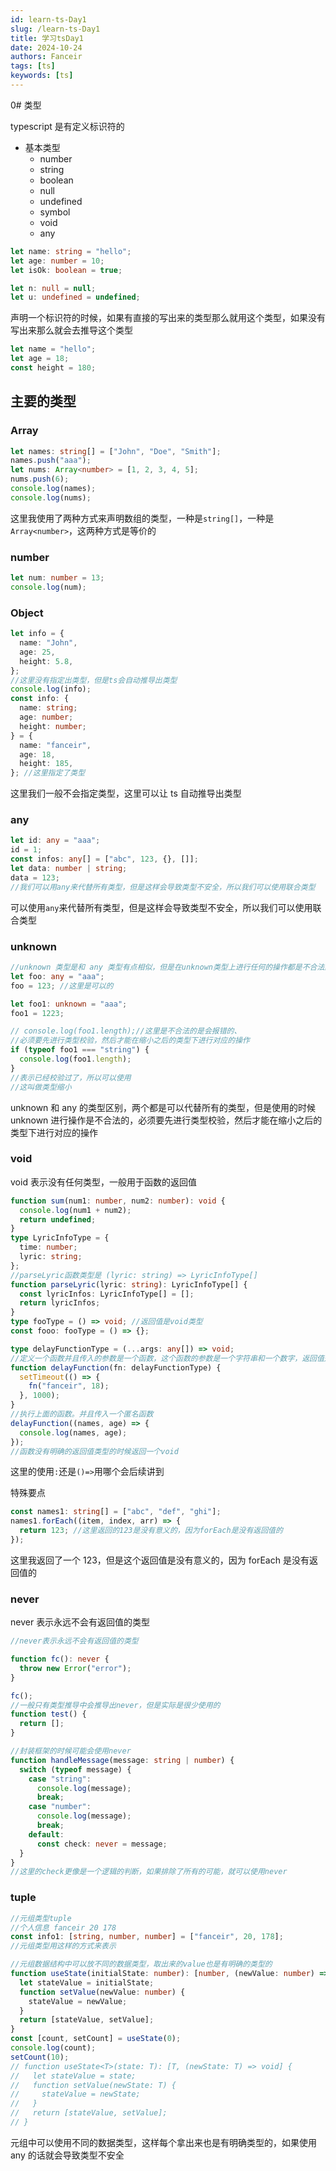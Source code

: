 ```yaml
---
id: learn-ts-Day1
slug: /learn-ts-Day1
title: 学习tsDay1
date: 2024-10-24
authors: Fanceir
tags: [ts]
keywords: [ts]
---
```


0# 类型

typescript 是有定义标识符的

- 基本类型
  - number
  - string
  - boolean
  - null
  - undefined
  - symbol
  - void
  - any

```ts
let name: string = "hello";
let age: number = 10;
let isOk: boolean = true;

let n: null = null;
let u: undefined = undefined;
```

声明一个标识符的时候，如果有直接的写出来的类型那么就用这个类型，如果没有写出来那么就会去推导这个类型

```ts
let name = "hello";
let age = 18;
const height = 180;
```

## 主要的类型

### Array

```ts
let names: string[] = ["John", "Doe", "Smith"];
names.push("aaa");
let nums: Array<number> = [1, 2, 3, 4, 5];
nums.push(6);
console.log(names);
console.log(nums);
```

这里我使用了两种方式来声明数组的类型，一种是`string[]`，一种是`Array<number>`，这两种方式是等价的

### number

```ts
let num: number = 13;
console.log(num);
```

### Object

```ts
let info = {
  name: "John",
  age: 25,
  height: 5.8,
};
//这里没有指定出类型，但是ts会自动推导出类型
console.log(info);
const info: {
  name: string;
  age: number;
  height: number;
} = {
  name: "fanceir",
  age: 18,
  height: 185,
}; //这里指定了类型
```

这里我们一般不会指定类型，这里可以让 ts 自动推导出类型

### any

```ts
let id: any = "aaa";
id = 1;
const infos: any[] = ["abc", 123, {}, []];
let data: number | string;
data = 123;
//我们可以用any来代替所有类型，但是这样会导致类型不安全，所以我们可以使用联合类型
```

可以使用`any`来代替所有类型，但是这样会导致类型不安全，所以我们可以使用联合类型

### unknown

```ts
//unknown 类型是和 any 类型有点相似，但是在unknown类型上进行任何的操作都是不合法的
let foo: any = "aaa";
foo = 123; //这里是可以的

let foo1: unknown = "aaa";
foo1 = 1223;

// console.log(foo1.length);//这里是不合法的是会报错的、
//必须要先进行类型校验，然后才能在缩小之后的类型下进行对应的操作
if (typeof foo1 === "string") {
  console.log(foo1.length);
}
//表示已经校验过了，所以可以使用
//这叫做类型缩小
```

unknown 和 any 的类型区别，两个都是可以代替所有的类型，但是使用的时候 unknown 进行操作是不合法的，必须要先进行类型校验，然后才能在缩小之后的类型下进行对应的操作

### void

void 表示没有任何类型，一般用于函数的返回值

```ts
function sum(num1: number, num2: number): void {
  console.log(num1 + num2);
  return undefined;
}
type LyricInfoType = {
  time: number;
  lyric: string;
};
//parseLyric函数类型是 (lyric: string) => LyricInfoType[]
function parseLyric(lyric: string): LyricInfoType[] {
  const lyricInfos: LyricInfoType[] = [];
  return lyricInfos;
}
type fooType = () => void; //返回值是void类型
const fooo: fooType = () => {};

type delayFunctionType = (...args: any[]) => void;
//定义一个函数并且传入的参数是一个函数，这个函数的参数是一个字符串和一个数字，返回值是void
function delayFunction(fn: delayFunctionType) {
  setTimeout(() => {
    fn("fanceir", 18);
  }, 1000);
}
//执行上面的函数。并且传入一个匿名函数
delayFunction((names, age) => {
  console.log(names, age);
});
//函数没有明确的返回值类型的时候返回一个void
```

这里的使用`:`还是`()=>`用哪个会后续讲到

特殊要点

```ts
const names1: string[] = ["abc", "def", "ghi"];
names1.forEach((item, index, arr) => {
  return 123; //这里返回的123是没有意义的，因为forEach是没有返回值的
});
```

这里我返回了一个 123，但是这个返回值是没有意义的，因为 forEach 是没有返回值的

### never

never 表示永远不会有返回值的类型

```ts
//never表示永远不会有返回值的类型

function fc(): never {
  throw new Error("error");
}

fc();
//一般只有类型推导中会推导出never，但是实际是很少使用的
function test() {
  return [];
}

//封装框架的时候可能会使用never
function handleMessage(message: string | number) {
  switch (typeof message) {
    case "string":
      console.log(message);
      break;
    case "number":
      console.log(message);
      break;
    default:
      const check: never = message;
  }
}
//这里的check更像是一个逻辑的判断，如果排除了所有的可能，就可以使用never
```

### tuple

```ts
//元组类型tuple
//个人信息 fanceir 20 178
const info1: [string, number, number] = ["fanceir", 20, 178];
//元组类型用这样的方式来表示

//元组数据结构中可以放不同的数据类型，取出来的value也是有明确的类型的
function useState(initialState: number): [number, (newValue: number) => void] {
  let stateValue = initialState;
  function setValue(newValue: number) {
    stateValue = newValue;
  }
  return [stateValue, setValue];
}
const [count, setCount] = useState(0);
console.log(count);
setCount(10);
// function useState<T>(state: T): [T, (newState: T) => void] {
//   let stateValue = state;
//   function setValue(newState: T) {
//     stateValue = newState;
//   }
//   return [stateValue, setValue];
// }
```

元组中可以使用不同的数据类型，这样每个拿出来也是有明确类型的，如果使用 any 的话就会导致类型不安全
